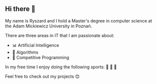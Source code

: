 ## Hi there 👋

My name is Ryszard and I hold a Master's degree in computer science at the Adam Mickiewicz University in Poznań.

There are three areas in IT that I am passionate about:
- :bar_chart: Artificial Intelligence
- 🧠 Algorithms
- 🥇 Competitive Programming

In my free time I enjoy doing the following sports: :basketball: 🏸 :bicyclist:

Feel free to check out my projects :blush:
